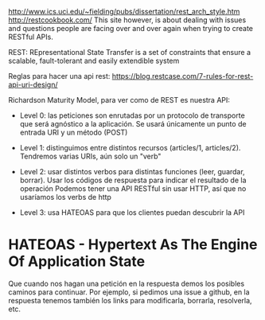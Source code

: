http://www.ics.uci.edu/~fielding/pubs/dissertation/rest_arch_style.htm
http://restcookbook.com/
This site however, is about dealing with issues and questions people are facing over and over again when trying to create RESTful APIs.

REST: REpresentational State Transfer
is a set of constraints that ensure a scalable, fault-tolerant and easily extendible system

Reglas para hacer una api rest: https://blog.restcase.com/7-rules-for-rest-api-uri-design/


Richardson Maturity Model, para ver como de REST es nuestra API:
  - Level 0: las peticiones son enrutadas por un protocolo de transporte que será agnóstico a la aplicación.
             Se usará únicamente un punto de entrada URI y un método (POST)

  - Level 1: distinguimos entre distintos recursos (articles/1, articles/2). Tendremos varias URIs, aún solo un "verb"

  - Level 2: usar distintos verbos para distintas funciones (leer, guardar, borrar).
             Usar los códigos de respuesta para indicar el resultado de la operación
             Podemos tener una API RESTful sin usar HTTP, así que no usaríamos los verbs de http

  - Level 3: usa HATEOAS para que los clientes puedan descubrir la API


# HATEOAS - Hypertext As The Engine Of Application State
Que cuando nos hagan una petición en la respuesta demos los posibles caminos para continuar.
Por ejemplo, si pedimos una issue a github, en la respuesta tenemos también los links para modificarla, borrarla, resolverla, etc.
